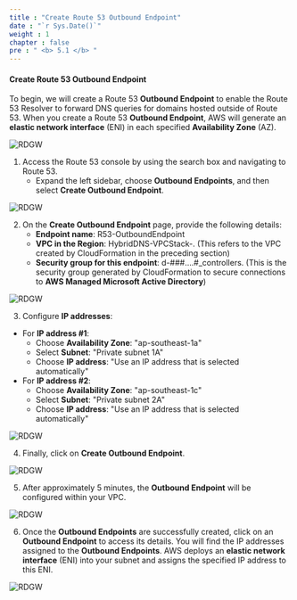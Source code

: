 ```yaml
---
title : "Create Route 53 Outbound Endpoint"
date : "`r Sys.Date()`"
weight : 1
chapter : false
pre : " <b> 5.1 </b> "
---
```


#### Create Route 53 Outbound Endpoint

To begin, we will create a Route 53 **Outbound Endpoint** to enable the Route 53 Resolver to forward DNS queries for domains hosted outside of Route 53. When you create a Route 53 **Outbound Endpoint**, AWS will generate an **elastic network interface** (ENI) in each specified **Availability Zone** (AZ).

![RDGW](/images/2-Pre/0006.png?featherlight=false&width=45pc)

1. Access the Route 53 console by using the search box and navigating to Route 53.
   - Expand the left sidebar, choose **Outbound Endpoints**, and then select **Create Outbound Endpoint**.

![RDGW](/images/5.1-CreateOE/0001.png?featherlight=false&width=90pc)

2. On the **Create Outbound Endpoint** page, provide the following details:
   - **Endpoint name**: R53-OutboundEndpoint
   - **VPC in the Region**: HybridDNS-VPCStack-. (This refers to the VPC created by CloudFormation in the preceding section)
   - **Security group for this endpoint**: d-###….#_controllers. (This is the security group generated by CloudFormation to secure connections to **AWS Managed Microsoft Active Directory**)

![RDGW](/images/5.1-CreateOE/0002.png?featherlight=false&width=90pc)

3. Configure **IP addresses**:

- For **IP address #1**:
  - Choose **Availability Zone**: "ap-southeast-1a"
  - Select **Subnet**: "Private subnet 1A"
  - Choose **IP address**: "Use an IP address that is selected automatically"
- For **IP address #2**:
  - Choose **Availability Zone**: "ap-southeast-1c"
  - Select **Subnet**: "Private subnet 2A"
  - Choose **IP address**: "Use an IP address that is selected automatically"

![RDGW](/images/5.1-CreateOE/0003.png?featherlight=false&width=90pc)

4. Finally, click on **Create Outbound Endpoint**.

![RDGW](/images/5.1-CreateOE/0004.png?featherlight=false&width=90pc)

5. After approximately 5 minutes, the **Outbound Endpoint** will be configured within your VPC.

![RDGW](/images/5.1-CreateOE/0005.png?featherlight=false&width=90pc)

6. Once the **Outbound Endpoints** are successfully created, click on an **Outbound Endpoint** to access its details. You will find the IP addresses assigned to the **Outbound Endpoints**. AWS deploys an **elastic network interface** (ENI) into your subnet and assigns the specified IP address to this ENI.

![RDGW](/images/5.1-CreateOE/0006.png?featherlight=false&width=90pc)
